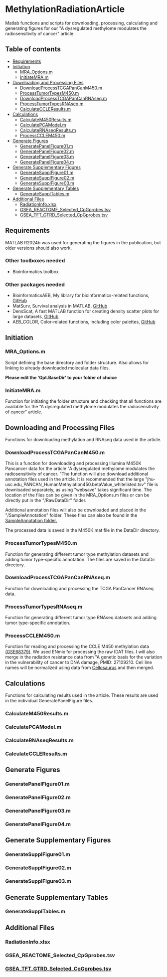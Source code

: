 # MethylationRadiationArticle
Matlab functions and scripts for downloading, processing, calculating and generating figures for our "A dysregulated methylome modulates the radiosensitivity of cancer" article. 

 
## Table of contents
* [Requirements](#Requirements)
* [Initiation](#Initiation)
	* [MRA\_Options.m](#MRA_Optionsm)
	* [InitiateMRA.m](#InitiateMRAm)
* [Downloading and Processing Files](#Downloading-and-Processing-Files)
	* [DownloadProcessTCGAPanCanM450.m](#DownloadProcessTCGAPanCanM450m)
	* [ProcessTumorTypesM450.m](#ProcessTumorTypesM450m)
	* [DownloadProcessTCGAPanCanRNAseq.m](#DownloadProcessTCGAPanCanRNAseqm)
	* [ProcessTumorTypesRNAseq.m](#ProcessTumorTypesRNAseqm)
	* [CalculateCCLEResults.m](#CalculateCCLEResultsm)
* [Calculations](#Calculations)
	* [CalculateM450Results.m](#CalculateM450Resultsm)
	* [CalculatePCAModel.m](#CalculatePCAModelm)
	* [CalculateRNAseqResults.m](#CalculateRNAseqResultsm)
	* [ProcessCCLEM450.m](#ProcessCCLEM450m)
* [Generate Figures](#Generate-Figures)
	* [GeneratePanelFigure01.m](#GeneratePanelFigure01m)
	* [GeneratePanelFigure02.m](#GeneratePanelFigure02m)
	* [GeneratePanelFigure03.m](#GeneratePanelFigure03m)
	* [GeneratePanelFigure04.m](#GeneratePanelFigure04m)
* [Generate Supplementary Figures](#Generate-Supplementary-Figures)
	* [GenerateSupplFigure01.m](#GenerateSupplFigure01m)
	* [GenerateSupplFigure02.m](#GenerateSupplFigure02m)
	* [GenerateSupplFigure03.m](#GenerateSupplFigure03m)
* [Generate Supplementary Tables](#Generate-Supplementary-Tabels)
	* [GenerateSupplTables.m](#GenerateSupplTablesm)
* [Additional Files](#Additional-Files)
	* [RadiationInfo.xlsx](#RadiationInfoxlsx)
	* [GSEA\_REACTOME\_Selected\_CpGprobes.tsv](#GSEA_REACTOME_Selected_CpGprobestsv)
	* [GSEA\_TFT\_GTRD\_Selected\_CpGprobes.tsv](#GSEA_TFT_GTRD_Selected_CpGprobestsv)

## Requirements
MATLAB R2024b was used for generating the figures in the publication, but older versions should also work.
### Other toolboxes needed
* Bioinformatics toolbox

### Other packages needed
* BioinformaticsAEB, My library for bioinformatics-related functions, [GitHub](https://github.com/aebergl/BioinformaticsAEB)
* MatSurv, Survival analysis in MATLAB, [GitHub](https://github.com/aebergl/MatSurv)
* DensScat, A fast MATLAB function for creating density scatter plots for large datasets, [GitHub](https://github.com/aebergl/DensScat)
* AEB_COLOR, Color-related functions, including color palettes, [GitHub](https://github.com/aebergl/AEB_COLOR)

## Initiation ##

### MRA\_Options.m ###
Script defining the base directory and folder structure. Also allows for linking to already downloaded molecular data files.

**Please edit the 'Opt.BaseDir' to your folder of choice**

### InitiateMRA.m ##
Function for initiating the folder structure and checking that all functions are available for the “A dysregulated methylome modulates the radiosensitivity of cancer" article.

## Downloading and Processing Files ##
Functions for downloading methylation and RNAseq data used in the article. 

### DownloadProcessTCGAPanCanM450.m ###
This is a function for downloading and processing Illumina M450K Pancancer data for the article "A dysregulated methylome modulates the radiosensitivity of cancer. "The function will also download additional annotation files used in the article. It is recommended that the large "jhu-usc.edu_PANCAN_HumanMethylation450.betaValue_whitelisted.tsv" file is downloaded separately, as using "websave" takes significant time. The location of the files can be given in the MRA_Options.m files or can be directly put in the "/RawDataDir" folder.

Additional annotation files will also be downloaded and placed in the "/SampleAnnotation" folder. These files can also be found in the [SampleAnnotation folder.](/SampleAnnotation)

The processed data is saved in the M450K.mat file in the DataDir directory.

### ProcessTumorTypesM450.m ###
Function for generating different tumor type methylation datasets and adding tumor type-specific annotation. The files are saved in the DataDir directory.

### DownloadProcessTCGAPanCanRNAseq.m ###
Function for downloading and processing the TCGA PanCancer RNAseq data.

### ProcessTumorTypesRNAseq.m ###
Function for generating different tumor type RNAseq datasets and adding tumor type-specific annotation. 

### ProcessCCLEM450.m ###
Function for reading and processing the CCLE M450 methylation data [(GSE68379)](https://www.ncbi.nlm.nih.gov/geo/query/acc.cgi?acc=GSE68379). We used ENmix for processing the raw IDAT files. I will also merge in the radiation resistance data from "A genetic basis for the variation in the vulnerability of cancer to DNA damage, PMID: 27109210. Cell line names will be normalized using data from [Cellosaurus](https://www.cellosaurus.org/index.html) and then merged. 


## Calculations ##
Functions for calculating results used in the article. These results are used in the individual GeneratePanelFigure files.
### CalculateM450Results.m ###
### CalculatePCAModel.m ###
### CalculateRNAseqResults.m ###
### CalculateCCLEResults.m ###

## Generate Figures ##
### GeneratePanelFigure01.m ###
### GeneratePanelFigure02.m ###
### GeneratePanelFigure03.m ###
### GeneratePanelFigure04.m ###
## Generate Supplementary Figures ##
### GenerateSupplFigure01.m ###
### GenerateSupplFigure02.m ###
### GenerateSupplFigure03.m ###

## Generate Supplementary Tables ##
### GenerateSupplTables.m ###

## Additional Files ##
### RadiationInfo.xlsx ###
### GSEA\_REACTOME\_Selected\_CpGprobes.tsv ###
### [GSEA\_TFT_GTRD\_Selected\_CpGprobes.tsv](GSEA_TFT_GTRD_Selected_CpGprobes.tsv) ###




